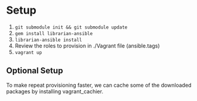 Setup
=====
1. `git submodule init && git submodule update`
1. `gem install librarian-ansible`
1. `librarian-ansible install`
1. Review the roles to provision in ./Vagrant file (ansible.tags)
1. `vagrant up`


Optional Setup
--------------
To make repeat provisioning faster, we can cache some of the downloaded packages by installing vagrant_cachier.
